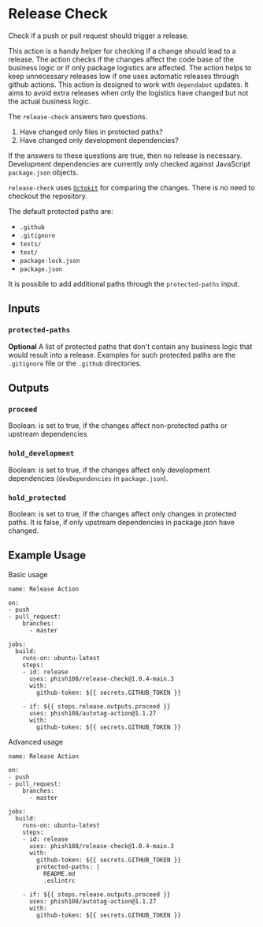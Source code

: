 # Release Check

Check if a push or pull request should trigger a release.

This action is a handy helper for checking if a change should lead to a release. The action checks if the changes affect the code base of the business logic or if only package logistics are affected. The action helps to keep unnecessary releases low if one uses automatic releases through github actions. This action is designed to work with `dependabot` updates. It aims to avoid extra releases when only the logistics have changed but not the actual business logic.

The `release-check` answers two questions. 

1. Have changed only files in protected paths?
2. Have changed only development dependencies?

If the answers to these questions are true, then no release is necessary. Development dependencies are currently only checked against JavaScript `package.json` objects.

`release-check` uses [`Octokit`](https://octokit.github.io/rest.js) for comparing the changes. There is no need to checkout the repository.

The default protected paths are: 

- `.github`
- `.gitignore`
- `tests/`
- `test/`
- `package-lock.json`
- `package.json`

It is possible to add additional paths through the `protected-paths` input. 

## Inputs

### `protected-paths`

**Optional** A list of protected paths that don't contain any business logic that would result into a release. Examples for such protected paths are the `.gitignore` file or the `.github` directories. 

## Outputs

###  `proceed`

Boolean: is set to true, if the changes affect non-protected paths or upstream dependencies

### `hold_development`

Boolean: is set to true, if the changes affect only development dependencies (`devDependencies` in `package.json`).

### `hold_protected`

Boolean: is set to true, if the changes affect only changes in protected paths. It is false, if only upstream dependencies in package.json have changed.

## Example Usage

Basic usage

```
name: Release Action

on:
- push
- pull_request:
    branches: 
      - master

jobs:
  build:
    runs-on: ubuntu-latest
    steps: 
    - id: release
      uses: phish108/release-check@1.0.4-main.3
      with: 
        github-token: ${{ secrets.GITHUB_TOKEN }}

    - if: ${{ steps.release.outputs.proceed }}
      uses: phish108/autotag-action@1.1.27
      with: 
        github-token: ${{ secrets.GITHUB_TOKEN }}
```

Advanced usage

```
name: Release Action

on:
- push
- pull_request:
    branches: 
      - master

jobs:
  build:
    runs-on: ubuntu-latest
    steps: 
    - id: release
      uses: phish108/release-check@1.0.4-main.3
      with: 
        github-token: ${{ secrets.GITHUB_TOKEN }}
        protected-paths: | 
          README.md
          .eslintrc

    - if: ${{ steps.release.outputs.proceed }}
      uses: phish108/autotag-action@1.1.27
      with: 
        github-token: ${{ secrets.GITHUB_TOKEN }}
```
